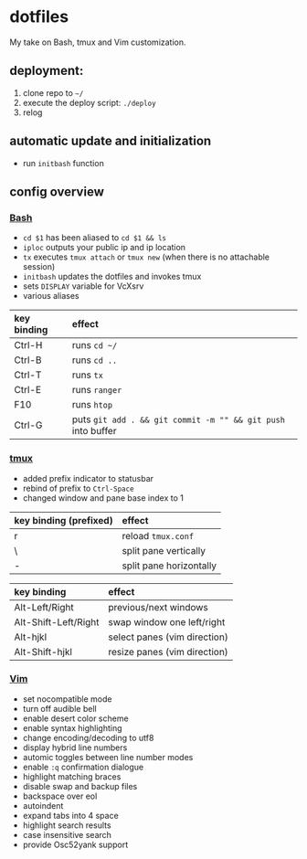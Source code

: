 # dotfiles
My take on Bash, tmux and Vim customization.

## deployment:

1. clone repo to `~/`
2. execute the deploy script: `./deploy`
3. relog
  
## automatic update and initialization

* run `initbash` function
  
## config overview
### [Bash](https://en.wikipedia.org/wiki/Bash_(Unix_shell))
* `cd $1` has been aliased to `cd $1 && ls`
* `iploc` outputs your public ip and ip location
* `tx` executes `tmux attach` or `tmux new` (when there is no attachable session)
* `initbash` updates the dotfiles and invokes tmux
* sets `DISPLAY` variable for VcXsrv
* various aliases

| key binding | effect        |
| :-----------|:--------------|
| Ctrl-H      | runs `cd ~/`  |
| Ctrl-B      | runs `cd ..`  |
| Ctrl-T      | runs `tx`     |
| Ctrl-E      | runs `ranger` |
| F10         | runs `htop`   |
| Ctrl-G      | puts `git add . && git commit -m "" && git push` into buffer |

### [tmux](https://en.wikipedia.org/wiki/Tmux)
* added prefix indicator to statusbar
* rebind of prefix to `Ctrl-Space`
* changed window and pane base index to 1

| key binding (prefixed) | effect                  |
| :----------------------|:------------------------|
| r                      | reload `tmux.conf`      |
| \                      | split pane vertically   |
| -                      | split pane horizontally |

| key binding         | effect                       |
| :-------------------|:-----------------------------|
| Alt-Left/Right      | previous/next windows        |
| Alt-Shift-Left/Right| swap window one left/right   |
| Alt-hjkl            | select panes (vim direction) |
| Alt-Shift-hjkl      | resize panes (vim direction) |

### [Vim](https://en.wikipedia.org/wiki/Vim_(text_editor))
* set nocompatible mode
* turn off audible bell
* enable desert color scheme
* enable syntax highlighting
* change encoding/decoding to utf8
* display hybrid line numbers
* automic toggles between line number modes
* enable `:q` confirmation dialogue
* highlight matching braces
* disable swap and backup files
* backspace over eol
* autoindent
* expand tabs into 4 space
* highlight search results
* case insensitive search
* provide Osc52yank support
